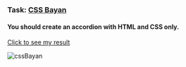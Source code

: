 ### Task: [CSS Bayan]( https://github.com/DrDiman/CSS-Bayan-task)
#### You should create an accordion with HTML and CSS only.

[Click to see my result](https://yana-dyachok.github.io/cssBayan/cssBayan/index.html)

![cssBayan](https://github.com/Yana-Dyachok/cssBayan/assets/97878430/bd61803e-7fdf-4184-b6a2-14868f465b2c)
